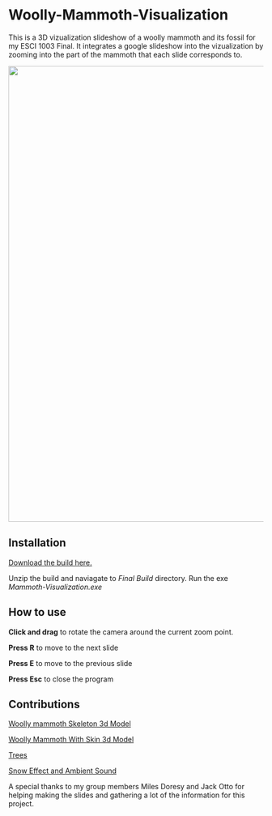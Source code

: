 # Woolly-Mammoth-Visualization
This is a 3D vizualization slideshow of a woolly mammoth and its fossil for my ESCI 1003 Final. It integrates a google slideshow into the vizualization by zooming into the part of the mammoth that each slide corresponds to. 

<img src="title2.gif" width="900"/>


## Installation
[Download the build here.](https://github.com/Jmeshesha/Woolly-Mammoth-Visualization/releases/download/v1.0.0/Mammoth-Visualization-Windows.zip)

Unzip the build and naviagate to <i>Final Build</i> directory. Run the exe <i>Mammoth-Visualization.exe</i>

## How to use
<b>Click and drag</b> to rotate the camera around the current zoom point. 

<b>Press R</b> to move to the next slide

<b>Press E</b> to move to the previous slide

<b>Press Esc</b> to close the program

## Contributions

[Woolly mammoth Skeleton 3d Model](https://3d.si.edu/explorer/woolly-mammoth)

[Woolly Mammoth With Skin 3d Model](https://sketchfab.com/3d-models/3d-high-poly-baby-woolly-mammoth-fce1c86ccedf47a5b9627098be6719d5)

[Trees](https://assetstore.unity.com/packages/3d/vegetation/trees/conifers-botd-142076)

[Snow Effect and Ambient Sound](https://assetstore.unity.com/packages/3d/environments/landscapes/winter-zone-mini-107583
)


A special thanks to my group members Miles Doresy and Jack Otto for helping making the slides and gathering a lot of the information for this project.


